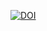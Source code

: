 [![DOI](https://zenodo.org/badge/DOI/10.5281/zenodo.4298693.svg)](https://doi.org/10.5281/zenodo.4298693)
